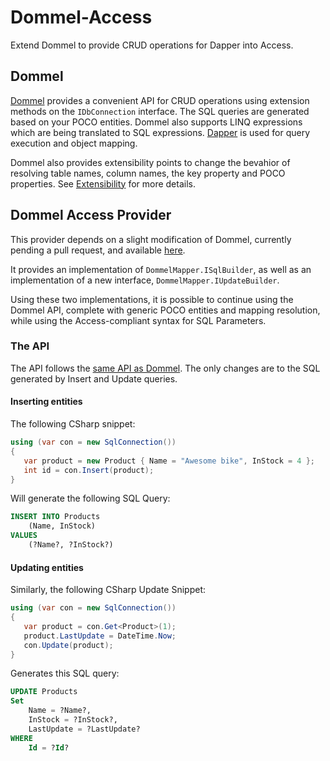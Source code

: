 # Dommel-Access
Extend Dommel to provide CRUD operations for Dapper into Access.

## Dommel

[Dommel](https://github.com/henkmollema/Dommel) provides a convenient API for CRUD operations using extension methods on the `IDbConnection` interface. 
The SQL queries are generated based on your POCO entities. 
Dommel also supports LINQ expressions which are being translated to SQL expressions. 
[Dapper](https://github.com/StackExchange/dapper-dot-net) is used for query execution and object mapping.

Dommel also provides extensibility points to change the bevahior of resolving table names, column names, 
the key property and POCO properties. See [Extensibility](https://github.com/henkmollema/Dommel#extensibility) 
for more details.

## Dommel Access Provider

This provider depends on a slight modification of Dommel, currently pending a pull request, 
and available [here](https://github.com/jmreynolds/Dommel).

It provides an implementation of `DommelMapper.ISqlBuilder`, 
as well as an implementation of a new interface, `DommelMapper.IUpdateBuilder`.

Using these two implementations, it is possible to continue using the Dommel API, complete with 
generic POCO entities and mapping resolution, while using the Access-compliant syntax for SQL Parameters.

### The API

The API follows the [same API as Dommel](https://github.com/henkmollema/Dommel#the-api).
The only changes are to the SQL generated by Insert and Update queries.

#### Inserting entities

The following CSharp snippet:

```csharp
using (var con = new SqlConnection())
{
   var product = new Product { Name = "Awesome bike", InStock = 4 };
   int id = con.Insert(product);
}
```

Will generate the following SQL Query:

```sql
INSERT INTO Products 
    (Name, InStock)
VALUES
    (?Name?, ?InStock?)
```

#### Updating entities

Similarly, the following CSharp Update Snippet:

```csharp
using (var con = new SqlConnection())
{
   var product = con.Get<Product>(1);
   product.LastUpdate = DateTime.Now;
   con.Update(product);
}
```

Generates this SQL query:

```sql
UPDATE Products
Set
    Name = ?Name?, 
    InStock = ?InStock?,
    LastUpdate = ?LastUpdate?
WHERE
    Id = ?Id?
```

